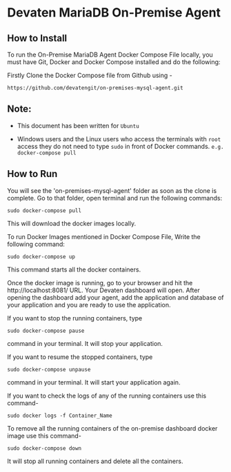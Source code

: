 # Devaten MariaDB On-Premise Agent

## How to Install 

To run the On-Premise MariaDB Agent Docker Compose File locally, you must have Git, Docker and Docker Compose installed and do the following:

Firstly Clone the Docker Compose file from Github using -

```
https://github.com/devatengit/on-premises-mysql-agent.git
``` 
## Note:

* This document has been written for ``` Ubuntu ```

* Windows users and the Linux users who access the terminals with ``` root ``` access they do not need to type ``` sudo ``` in front of Docker commands. ``` e.g. docker-compose pull ```

## How to Run

You will see the 'on-premises-mysql-agent' folder as soon as the clone is complete. Go to that folder, open terminal and run the following commands:

```
sudo docker-compose pull
```

This will download the docker images locally.

To run Docker Images mentioned in Docker Compose File, Write the following command:

```
sudo docker-compose up
```

This command starts all the docker containers.

Once the docker image is running, go to your browser and hit the http://localhost:8081/ URL. Your Devaten dashboard will open. After opening the dashboard add your agent, add the application and database of your application and you are ready to use the application.

If you want to stop the running containers, type

```
sudo docker-compose pause
```

command in your terminal. It will stop your application.

If you want to resume the stopped containers, type 

``` 
sudo docker-compose unpause 
```

command in your terminal. It will start your application again.

If you want to check the logs of any of the running containers use this command- 

``` 
sudo docker logs -f Container_Name 
```

To remove all the running containers of the on-premise dashboard docker image use this command- 

``` 
sudo docker-compose down 
``` 

It will stop all running containers and delete all the containers.

